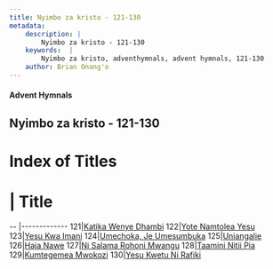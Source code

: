 ```yaml
---
title: Nyimbo za kristo - 121-130
metadata:
    description: |
        Nyimbo za kristo - 121-130
    keywords:  |
        Nyimbo za kristo, adventhymnals, advent hymnals, 121-130
    author: Brian Onang'o
---
```


#### Advent Hymnals
## Nyimbo za kristo - 121-130

# Index of Titles
# | Title                        
-- |-------------
121|[Katika Wenye Dhambi](/nyimbo-za-kristo/nyimbo-za-kristo/101-200/121-130/Katika-Wenye-Dhambi)
122|[Yote Namtolea Yesu](/nyimbo-za-kristo/nyimbo-za-kristo/101-200/121-130/Yote-Namtolea-Yesu)
123|[Yesu Kwa Imani](/nyimbo-za-kristo/nyimbo-za-kristo/101-200/121-130/Yesu-Kwa-Imani)
124|[Umechoka, Je Umesumbuka](/nyimbo-za-kristo/nyimbo-za-kristo/101-200/121-130/Umechoka,-Je-Umesumbuka)
125|[Uniangalie](/nyimbo-za-kristo/nyimbo-za-kristo/101-200/121-130/Uniangalie)
126|[Haja Nawe](/nyimbo-za-kristo/nyimbo-za-kristo/101-200/121-130/Haja-Nawe)
127|[Ni Salama Rohoni Mwangu](/nyimbo-za-kristo/nyimbo-za-kristo/101-200/121-130/Ni-Salama-Rohoni-Mwangu)
128|[Taamini Nitii Pia](/nyimbo-za-kristo/nyimbo-za-kristo/101-200/121-130/Taamini-Nitii-Pia)
129|[Kumtegemea Mwokozi](/nyimbo-za-kristo/nyimbo-za-kristo/101-200/121-130/Kumtegemea-Mwokozi)
130|[Yesu Kwetu Ni Rafiki](/nyimbo-za-kristo/nyimbo-za-kristo/101-200/121-130/Yesu-Kwetu-Ni-Rafiki)